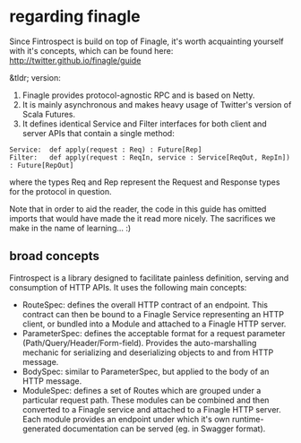 # regarding finagle
Since Fintrospect is build on top of Finagle, it's worth acquainting yourself with it's concepts, which can be found here: http://twitter.github.io/finagle/guide

&tldr; version:
1. Finagle provides protocol-agnostic RPC and is based on Netty.
2. It is mainly asynchronous and makes heavy usage of Twitter's version of Scala Futures.
3. It defines identical Service and Filter interfaces for both client and server APIs that contain a single method:
```
Service:  def apply(request : Req) : Future[Rep]
Filter:   def apply(request : ReqIn, service : Service[ReqOut, RepIn]) : Future[RepOut]
```
where the types Req and Rep represent the Request and Response types for the protocol in question.

Note that in order to aid the reader, the code in this guide has omitted imports that would have made the it read more nicely. The sacrifices we make in the name of learning... :)

## broad concepts
Fintrospect is a library designed to facilitate painless definition, serving and consumption of HTTP APIs. It uses the following main concepts:
- RouteSpec: defines the overall HTTP contract of an endpoint. This contract can then be bound to a Finagle Service representing an HTTP client, or bundled into a Module and attached to a Finagle HTTP server.
- ParameterSpec: defines the acceptable format for a request parameter (Path/Query/Header/Form-field). Provides the auto-marshalling mechanic for serializing and deserializing objects to and from HTTP message.
- BodySpec: similar to ParameterSpec, but applied to the body of an HTTP message.
- ModuleSpec: defines a set of Routes which are grouped under a particular request path. These modules can be combined and then converted to a Finagle service and attached to a Finagle HTTP server. Each module provides an endpoint under which it's own runtime-generated documentation can be served (eg. in Swagger format).
